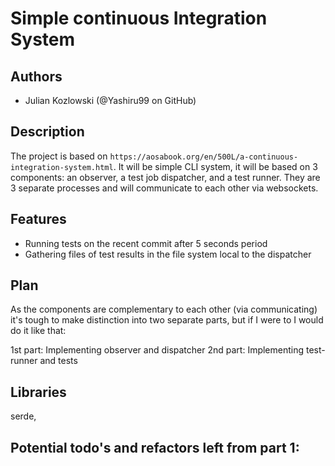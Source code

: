 # Simple continuous Integration System

## Authors
- Julian Kozlowski (@Yashiru99 on GitHub)

## Description
The project is based on `https://aosabook.org/en/500L/a-continuous-integration-system.html`.
It will be simple CLI system, it will be based on 3 components: an observer, a test job dispatcher, and a test runner. They are 3 separate processes and will communicate to each other via websockets.

## Features
- Running tests on the recent commit after 5 seconds period
- Gathering files of test results in the file system local to the dispatcher

## Plan
As the components are complementary to each other (via communicating) it's tough to make distinction into two separate parts, but if I were to I would do it like that:

1st part: Implementing observer and dispatcher
2nd part: Implementing test-runner and tests

## Libraries
serde, 

## Potential todo's and refactors left from part 1:
